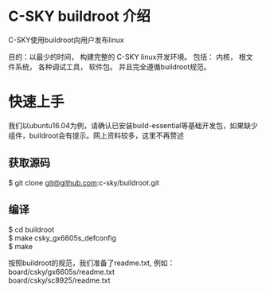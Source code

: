 # C-SKY buildroot 介绍

C-SKY使用buildroot向用户发布linux

目的：以最少的时间， 构建完整的 C-SKY linux开发环境。
包括： 内核， 根文件系统， 各种调试工具， 软件包。 并且完全遵循buildroot规范。

# 快速上手

我们以ubuntu16.04为例，请确认已安装build-essential等基础开发包，如果缺少组件，buildroot会有提示。网上资料较多，这里不再赘述

## 获取源码
$ git clone git@github.com:c-sky/buildroot.git

## 编译
$ cd buildroot<br>
$ make csky_gx6605s_defconfig<br>
$ make<br>

按照buildroot的规范，我们准备了readme.txt, 例如：<br>
board/csky/gx6605s/readme.txt<br>
board/csky/sc8925/readme.txt<br>
